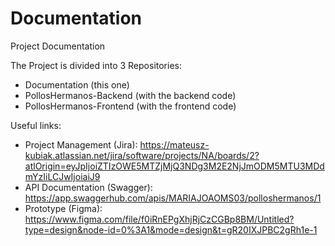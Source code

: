 # Documentation
Project Documentation

The Project is divided into 3 Repositories:
- Documentation (this one)
- PollosHermanos-Backend (with the backend code)
- PollosHermanos-Frontend (with the frontend code)

Useful links:
- Project Management (Jira): https://mateusz-kubiak.atlassian.net/jira/software/projects/NA/boards/2?atlOrigin=eyJpIjoiZTIzOWE5MTZjMjQ3NDg3M2E2NjJmODM5MTU3MDdmYzIiLCJwIjoiaiJ9
- API Documentation (Swagger): https://app.swaggerhub.com/apis/MARIAJOAOMS03/polloshermanos/1
- Prototype (Figma): https://www.figma.com/file/f0iRnEPgXhjRjCzCGBp8BM/Untitled?type=design&node-id=0%3A1&mode=design&t=gR20IXJPBC2gRh1e-1
